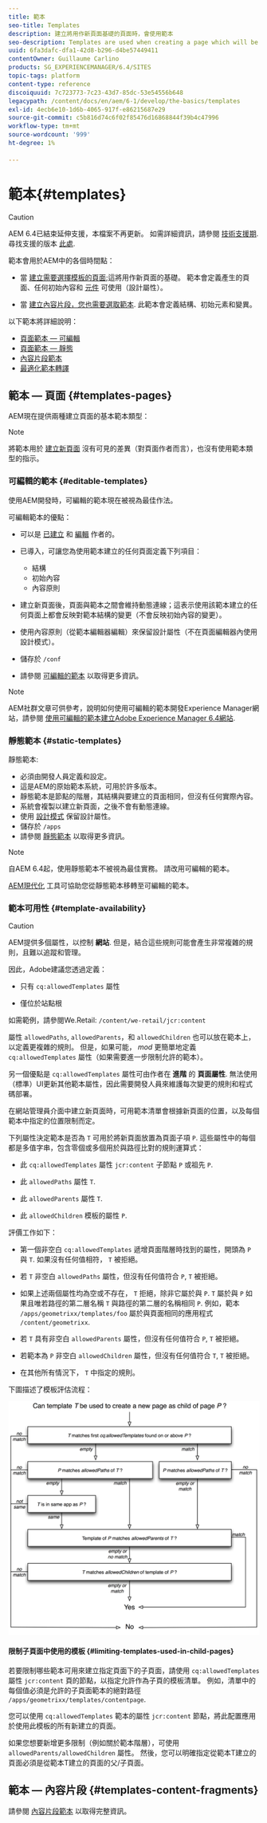 ```yaml
---
title: 範本
seo-title: Templates
description: 建立將用作新頁面基礎的頁面時，會使用範本
seo-description: Templates are used when creating a page which will be used as the base for the new page
uuid: 6fa3dafc-dfa1-42d8-b296-d4be57449411
contentOwner: Guillaume Carlino
products: SG_EXPERIENCEMANAGER/6.4/SITES
topic-tags: platform
content-type: reference
discoiquuid: 7c723773-7c23-43d7-85dc-53e54556b648
legacypath: /content/docs/en/aem/6-1/develop/the-basics/templates
exl-id: 4ecb6e10-1d6b-4065-917f-e86215687e29
source-git-commit: c5b816d74c6f02f85476d16868844f39b4c47996
workflow-type: tm+mt
source-wordcount: '999'
ht-degree: 1%

---
```


# 範本{#templates}

>[!CAUTION]
>
>AEM 6.4已結束延伸支援，本檔案不再更新。 如需詳細資訊，請參閱 [技術支援期](https://helpx.adobe.com//tw/support/programs/eol-matrix.html). 尋找支援的版本 [此處](https://experienceleague.adobe.com/docs/).

範本會用於AEM中的各個時間點：

* 當 [建立需要選擇模板的頁面](#templates-pages);這將用作新頁面的基礎。 範本會定義產生的頁面、任何初始內容和 [元件](/help/sites-authoring/default-components.md) 可使用（設計屬性）。

* 當 [建立內容片段，您也需要選取範本](#templates-content-fragments). 此範本會定義結構、初始元素和變異。

以下範本將詳細說明：

* [頁面範本 — 可編輯](/help/sites-developing/page-templates-editable.md)
* [頁面範本 — 靜態](/help/sites-developing/page-templates-static.md)
* [內容片段範本](/help/sites-developing/content-fragment-templates.md)
* [最適化範本轉譯](/help/sites-developing/templates-adaptive-rendering.md)

## 範本 — 頁面 {#templates-pages}

AEM現在提供兩種建立頁面的基本範本類型：

>[!NOTE]
>
>將範本用於 [建立新頁面](/help/sites-authoring/managing-pages.md#creating-a-new-page) 沒有可見的差異（對頁面作者而言），也沒有使用範本類型的指示。

### 可編輯的範本 {#editable-templates}

使用AEM開發時，可編輯的範本現在被視為最佳作法。

可編輯範本的優點：

* 可以是 [已建立](/help/sites-authoring/templates.md#creating-a-new-template-template-author) 和 [編輯](/help/sites-authoring/templates.md#editing-a-template-structure-template-author) 作者的。

* 已導入，可讓您為使用範本建立的任何頁面定義下列項目：

   * 結構
   * 初始內容
   * 內容原則

* 建立新頁面後，頁面與範本之間會維持動態連線；這表示使用該範本建立的任何頁面上都會反映對範本結構的變更（不會反映初始內容的變更）。
* 使用內容原則（從範本編輯器編輯）來保留設計屬性（不在頁面編輯器內使用設計模式）。
* 儲存於 `/conf`
* 請參閱 [可編輯的範本](/help/sites-developing/page-templates-editable.md) 以取得更多資訊。

>[!NOTE]
>
>AEM社群文章可供參考，說明如何使用可編輯的範本開發Experience Manager網站，請參閱 [使用可編輯的範本建立Adobe Experience Manager 6.4網站](https://helpx.adobe.com/experience-manager/using/first_aem64_website.html).

### 靜態範本 {#static-templates}

靜態範本:

* 必須由開發人員定義和設定。
* 這是AEM的原始範本系統，可用於許多版本。
* 靜態範本是節點的階層，其結構與要建立的頁面相同，但沒有任何實際內容。
* 系統會複製以建立新頁面，之後不會有動態連線。
* 使用 [設計模式](/help/sites-authoring/default-components-designmode.md) 保留設計屬性。
* 儲存於 `/apps`
* 請參閱 [靜態範本](/help/sites-developing/page-templates-static.md) 以取得更多資訊。

>[!NOTE]
>
>自AEM 6.4起，使用靜態範本不被視為最佳實務。 請改用可編輯的範本。
>
>[AEM現代化](modernization-tools.md) 工具可協助您從靜態範本移轉至可編輯的範本。

### 範本可用性 {#template-availability}

>[!CAUTION]
>
>AEM提供多個屬性，以控制 **網站**. 但是，結合這些規則可能會產生非常複雜的規則，且難以追蹤和管理。
>
>因此，Adobe建議您透過定義：
>
>* 只有 `cq:allowedTemplates` 屬性
>
>* 僅位於站點根
>
>如需範例，請參閱We.Retail: `/content/we-retail/jcr:content`
>
>屬性 `allowedPaths`, `allowedParents`，和 `allowedChildren` 也可以放在範本上，以定義更複雜的規則。 但是，如果可能， *mod* 更簡單地定義 `cq:allowedTemplates` 屬性（如果需要進一步限制允許的範本）。
>
>另一個優點是 `cq:allowedTemplates` 屬性可由作者在 **進階** 的 **頁面屬性**. 無法使用（標準）UI更新其他範本屬性，因此需要開發人員來維護每次變更的規則和程式碼部署。

在網站管理員介面中建立新頁面時，可用範本清單會根據新頁面的位置，以及每個範本中指定的位置限制而定。

下列屬性決定範本是否為 `T` 可用於將新頁面放置為頁面子項 `P`. 這些屬性中的每個都是多值字串，包含零個或多個用於與路徑比對的規則運算式：

* 此 `cq:allowedTemplates` 屬性 `jcr:content` 子節點 `P` 或祖先 `P`.

* 此 `allowedPaths` 屬性 `T`.

* 此 `allowedParents` 屬性 `T`.

* 此 `allowedChildren` 模板的屬性 `P`.

評價工作如下：

* 第一個非空白 `cq:allowedTemplates` 遞增頁面階層時找到的屬性，開頭為 `P` 與 `T`. 如果沒有任何值相符， `T` 被拒絕。

* 若 `T` 非空白 `allowedPaths` 屬性，但沒有任何值符合 `P`, `T` 被拒絕。

* 如果上述兩個屬性均為空或不存在， `T` 拒絕，除非它屬於與 `P`. `T` 屬於與 `P` 如果且唯若路徑的第二層名稱 `T` 與路徑的第二層的名稱相同 `P`. 例如，範本 `/apps/geometrixx/templates/foo` 屬於與頁面相同的應用程式 `/content/geometrixx`.

* 若 `T` 具有非空白 `allowedParents` 屬性，但沒有任何值符合 `P`, `T` 被拒絕。

* 若範本為 `P` 非空白 `allowedChildren` 屬性，但沒有任何值符合 `T`, `T` 被拒絕。

* 在其他所有情況下， `T` 中指定的規則。

下圖描述了模板評估流程：

![chlimage_1-176](assets/chlimage_1-176.png)

#### 限制子頁面中使用的模板 {#limiting-templates-used-in-child-pages}

若要限制哪些範本可用來建立指定頁面下的子頁面，請使用 `cq:allowedTemplates` 屬性 `jcr:content` 頁的節點，以指定允許作為子頁的模板清單。 例如，清單中的每個值必須是允許的子頁面範本的絕對路徑 `/apps/geometrixx/templates/contentpage`.

您可以使用 `cq:allowedTemplates` 範本的屬性  `jcr:content` 節點，將此配置應用於使用此模板的所有新建立的頁面。

如果您想要新增更多限制（例如關於範本階層），可使用 `allowedParents/allowedChildren` 屬性。 然後，您可以明確指定從範本T建立的頁面必須是從範本T建立的頁面的父/子頁面。

## 範本 — 內容片段 {#templates-content-fragments}

請參閱 [內容片段範本](/help/sites-developing/content-fragment-templates.md) 以取得完整資訊。
